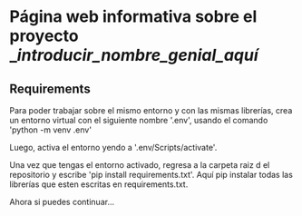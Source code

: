 # Página web informativa sobre el proyecto __introducir_nombre_genial_aquí_

## Requirements

Para poder trabajar sobre el mismo entorno y con las mismas librerías, crea un entorno virtual con el siguiente nombre '.env', usando el comando 'python -m venv .env'

Luego, activa el entorno yendo a '.env/Scripts/activate'.

Una vez que tengas el entorno activado, regresa a la carpeta raiz d
el repositorio y escribe 'pip install requirements.txt'. Aquí pip instalar todas las librerías que esten escritas en requirements.txt.

Ahora si puedes continuar...